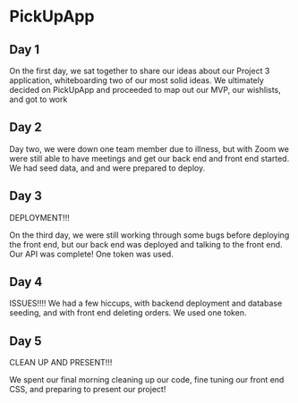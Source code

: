 # PickUpApp
## Day 1
On the first day, we sat together to share our ideas about our Project 3 application, whiteboarding two of our most solid ideas. We ultimately decided on PickUpApp and proceeded to map out our MVP, our wishlists, and got to work
## Day 2
Day two, we were down one team member due to illness, but with Zoom we were still able to have meetings and get our back end and front end started. We had seed data, and and were prepared to deploy.
## Day 3
DEPLOYMENT!!!

On the third day, we were still working through some bugs before deploying the front end, but our back end was deployed and talking to the front end. Our API was complete! One token was used.
## Day 4
ISSUES!!!!
We had a few hiccups,  with backend deployment and database seeding, and with front end deleting orders. We used one token.
## Day 5
CLEAN UP AND PRESENT!!!

We spent our final morning cleaning up our code, fine tuning our front end CSS, and preparing to present our project!
<!-- Photo by Fancycrave on Unsplash (bangkok)
Photo by Dil on Unsplash(crosswalk)
Photo by Hitesh Choudhary on Unsplash (single taxi) -->